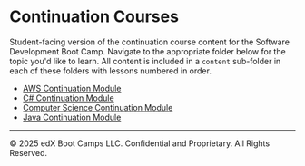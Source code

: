 # Continuation Courses

Student-facing version of the continuation course content for the Software Development Boot Camp.  Navigate to the appropriate folder below for the topic you'd like to learn. All content is included in a `content` sub-folder in each of these folders with lessons numbered in order. 

* [AWS Continuation Module](/aws/)
* [C# Continuation Module](/c#/)
* [Computer Science Continuation Module](/compsci/)
* [Java Continuation Module](/java/)

---

© 2025 edX Boot Camps LLC. Confidential and Proprietary. All Rights Reserved.